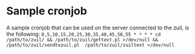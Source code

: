 # Sample cronjob

A sample cronjob that can be used on the server connected to the zuil, is the following: `0,5,10,15,20,25,30,35,40,45,50,55 * * * * cd /path/to/zuil/ && /path/to/zuil/gettext.pl >/dev/null && /path/to/zuil/sendtozuil.pl 
/path/to/zuil/zuiltext >/dev/null`
